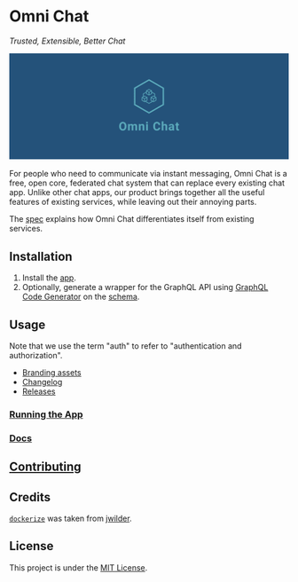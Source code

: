 # Omni Chat

_Trusted, Extensible, Better Chat_

![Cover](branding/facebook_cover_photo_2.png)

For people who need to communicate via instant messaging, Omni Chat is a free, open core, federated chat system that can replace every existing chat app. Unlike other chat apps, our product brings together all the useful features of existing services, while leaving out their annoying parts.

The [spec](docs/spec.md) explains how Omni Chat differentiates itself from existing services.

## Installation

1. Install the [app](docs/install.md).
1. Optionally, generate a wrapper for the GraphQL API using [GraphQL Code Generator](https://graphql-code-generator.com/) on the [schema](src/main/resources/schema.graphqls).

## Usage

Note that we use the term "auth" to refer to "authentication and authorization".

- [Branding assets](branding)
- [Changelog](docs/CHANGELOG.md)
- [Releases](https://github.com/neelkamath/omni-chat/releases)

### [Running the App](docs/production.md)

### [Docs](docs/api.md)

## [Contributing](docs/CONTRIBUTING.md)

## Credits

[`dockerize`](docker/dockerize) was taken from [jwilder](https://github.com/jwilder/dockerize).

## License

This project is under the [MIT License](LICENSE).
